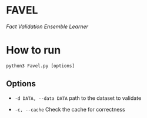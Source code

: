 FAVEL
=
<i>Fact Validation Ensemble Learner</i>

# How to run

```
python3 Favel.py [options]
```

## Options
+ ```-d DATA, --data DATA``` path to the dataset to validate
* ```-c, --cache``` Check the cache for correctness
